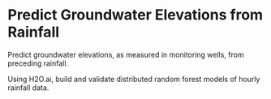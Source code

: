 # Predict Groundwater Elevations from Rainfall
Predict groundwater elevations, as measured in monitoring wells, from preceding rainfall.

Using H2O.ai, build and validate distributed random forest models of hourly rainfall data.
